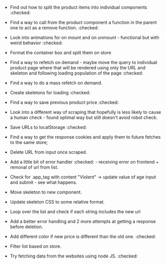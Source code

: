- Find out how to split the product items into individual components :checked:
- Find a way to call from the product component a function in the parent one to act as a remove function. :checked:
- Look into animations for on mount and on unmount - functional but with weird behavior :checked:
- Format the container box and split them on store
- Find a way to refetch on demand - maybe move the query to individual product page where that will be rendered using only the URL and skeleton and following loading population of the page :checked:
- Find a way to do a mass refetch on demand.
- Create skeletons for loading :checked:
- Find a way to save previous product price :checked:
- Look into a different way of scraping that hopefully is less likely to cause a human check - found optimal way but still doesn't avoid robot check.
- Save URLs to localStorage :checked:
- Find a way to get the response cookies and apply them to future fetches to the same store;
- Delete URL from input once scraped.
- Add a little bit of error handler :checked: - receiving error on frontend + removal of url from list.
- Check for .app_tag with content "Violent" -> update value of age input and submit -
see what happens.
- Move skeleton to new component.
- Update skeleton CSS to some relative format.
- Loop over the list and check if each string includes the new url
- Add a better error handling and 2 more attempts at getting a response before deletion.
- Add different color if new price is different than the old one. :checked:
- Filter list based on store.

- Try fetching data from the websites using node JS. :checked:
